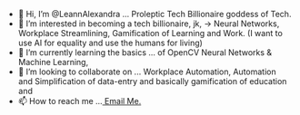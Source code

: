 - 👋 Hi, I’m @LeannAlexandra ... Proleptic Tech Billionaire goddess of Tech.
- 👀 I’m interested in becoming a tech billionaire, jk, -> Neural Networks, Workplace Streamlining, Gamification of Learning and Work. (I want to use AI for equality and use the humans for living)
- 🌱 I’m currently learning the basics ... of OpenCV Neural Networks & Machine Learning,
- 💞️ I’m looking to collaborate on ... Workplace Automation, Automation and Simplification of data-entry and basically gamification of education and  
- 📫 How to reach me ...<a href="mailto:leannalexandraviolet@gmail.com" target="_blank"> Email Me.</a>

<!---
LeannAlexandra/LeannAlexandra is a ✨ special ✨ repository because its `README.md` (this file) appears on your GitHub profile.
You can click the Preview link to take a look at your changes.
--->
